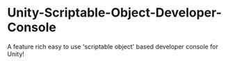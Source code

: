 # Unity-Scriptable-Object-Developer-Console
A feature rich easy to use 'scriptable object' based developer console for Unity!
